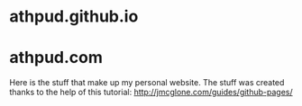 # athpud.github.io 
# athpud.com

Here is the stuff that make up my personal website. The stuff was created thanks to the help of this tutorial: http://jmcglone.com/guides/github-pages/
